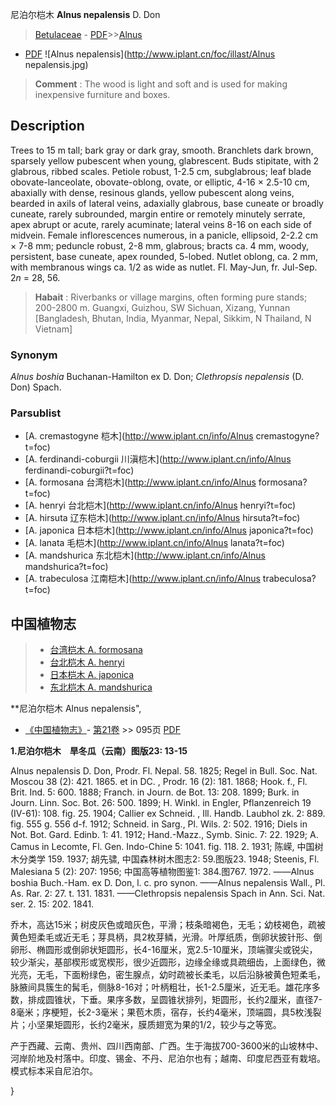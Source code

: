 尼泊尔桤木 **Alnus nepalensis** D. Don

> [Betulaceae](http://www.iplant.cn/info/Betulaceae?t=foc) - [PDF](http://www.iplant.cn/foc/pdf/Betulaceae.pdf)>>[Alnus](http://www.iplant.cn/info/Alnus?t=foc)
 - [PDF](http://www.iplant.cn/foc/pdf/Alnus.pdf)
![Alnus nepalensis](http://www.iplant.cn/foc/illast/Alnus nepalensis.jpg)


> **Comment** : 
> The wood is light and soft and is used for making inexpensive furniture and boxes.

## Description

Trees to 15 m tall; bark gray or dark gray, smooth. Branchlets dark brown, sparsely yellow pubescent when young, glabrescent. Buds stipitate, with 2 glabrous, ribbed scales. Petiole robust, 1-2.5 cm, subglabrous; leaf blade obovate-lanceolate, obovate-oblong, ovate, or elliptic, 4-16 ×  2.5-10 cm, abaxially with dense, resinous glands, yellow pubescent along veins, bearded in axils of lateral veins, adaxially glabrous, base cuneate or broadly cuneate, rarely subrounded, margin entire or remotely minutely serrate, apex abrupt or acute, rarely acuminate; lateral veins 8-16 on each side of midvein. Female inflorescences numerous, in a panicle, ellipsoid, 2-2.2 cm ×  7-8 mm; peduncle robust, 2-8 mm, glabrous; bracts ca. 4 mm, woody, persistent, base cuneate, apex rounded, 5-lobed. Nutlet oblong, ca. 2 mm, with membranous wings ca. 1/2 as wide as nutlet. Fl. May-Jun, fr. Jul-Sep. 2*n* = 28, 56.


> **Habait** : 
> Riverbanks or village margins, often forming pure stands; 200-2800 m. Guangxi, Guizhou, SW Sichuan, Xizang, Yunnan [Bangladesh, Bhutan, India, Myanmar, Nepal, Sikkim, N Thailand, N Vietnam]

### Synonym
*Alnus boshia* Buchanan-Hamilton ex D. Don; *Clethropsis nepalensis* (D. Don) Spach.



### Parsublist

* [A.  cremastogyne  桤木](http://www.iplant.cn/info/Alnus cremastogyne?t=foc)
* [A.  ferdinandi-coburgii  川滇桤木](http://www.iplant.cn/info/Alnus ferdinandi-coburgii?t=foc)
* [A.  formosana  台湾桤木](http://www.iplant.cn/info/Alnus formosana?t=foc)
* [A.  henryi  台北桤木](http://www.iplant.cn/info/Alnus henryi?t=foc)
* [A.  hirsuta  辽东桤木](http://www.iplant.cn/info/Alnus hirsuta?t=foc)
* [A.  japonica  日本桤木](http://www.iplant.cn/info/Alnus japonica?t=foc)
* [A.  lanata  毛桤木](http://www.iplant.cn/info/Alnus lanata?t=foc)
* [A.  mandshurica  东北桤木](http://www.iplant.cn/info/Alnus mandshurica?t=foc)
* [A.  trabeculosa  江南桤木](http://www.iplant.cn/info/Alnus trabeculosa?t=foc)


## 中国植物志

> * [台湾桤木  A.  formosana](Alnus-formosana-台湾桤木.md)
> * [台北桤木  A.  henryi](Alnus-henryi-台北桤木.md)
> * [日本桤木  A.  japonica](Alnus-japonica-日本桤木.md)
> * [东北桤木  A.  mandshurica](Alnus-mandshurica-东北桤木.md)


**尼泊尔桤木 Alnus nepalensis",



* [《中国植物志》](http://www.iplant.cn/frps)- [第21卷](http://www.iplant.cn/frps/vol/21) >> 095页 [PDF](http://www.iplant.cn/frps/pdf/21/095.pdf)


**1.尼泊尔桤木　旱冬瓜（云南）图版23: 13-15**

Alnus nepalensis D. Don, Prodr. Fl. Nepal. 58. 1825; Regel in Bull. Soc. Nat. Moscou 38 (2): 421. 1865. et in DC. , Prodr. 16 (2): 181. 1868; Hook. f., Fl. Brit. Ind. 5: 600. 1888; Franch. in Journ. de Bot. 13: 208. 1899; Burk. in Journ. Linn. Soc. Bot. 26: 500. 1899; H. Winkl. in Engler, Pflanzenreich 19 (IV-61): 108. fig. 25. 1904; Callier ex Schneid. , Ill. Handb. Laubhol zk. 2: 889. fig. 555 g. 556 d-f. 1912; Schneid. in Sarg., Pl. Wils. 2: 502. 1916; Diels in Not. Bot. Gard. Edinb. 1: 41. 1912; Hand.-Mazz., Symb. Sinic. 7: 22. 1929; A. Camus in Lecomte, Fl. Gen. Indo-Chine 5: 1041. fig. 118. 2. 1931; 陈嵘, 中国树木分类学 159. 1937; 胡先骕, 中国森林树木图志2: 59.图版23. 1948; Steenis, Fl. Malesiana 5 (2): 207: 1956; 中国高等植物图鉴1: 384.图767. 1972. ——Alnus boshia Buch.-Ham. ex D. Don, l. c. pro synon. ——Alnus nepalensis Wall., Pl. As. Rar. 2: 27. t. 131. 1831. ——Clethropsis nepalensis Spach in Ann. Sci. Nat. ser. 2. 15: 202. 1841.

乔木，高达15米；树皮灰色或暗灰色，平滑；枝条暗褐色，无毛；幼枝褐色，疏被黄色短柔毛或近无毛；芽具柄，具2枚芽鳞，光滑。叶厚纸质，倒卵状披针形、倒卵形、椭圆形或倒卵状矩圆形，长4-16厘米，宽2.5-10厘米，顶端骤尖或锐尖，较少渐尖，基部楔形或宽楔形，很少近圆形，边缘全缘或具疏细齿，上面绿色，微光亮，无毛，下面粉绿色，密生腺点，幼时疏被长柔毛，以后沿脉被黄色短柔毛，脉腋间具簇生的髯毛，侧脉8-16对；叶柄粗壮，长1-2.5厘米，近无毛。雄花序多数，排成圆锥状，下垂。果序多数，呈圆锥状排列，矩圆形，长约2厘米，直径7-8毫米；序梗短，长2-3毫米；果苞木质，宿存，长约4毫米，顶端圆，具5枚浅裂片；小坚果矩圆形，长约2毫米，膜质翅宽为果的1/2，较少与之等宽。

产于西藏、云南、贵州、四川西南部、广西。生于海拔700-3600米的山坡林中、河岸阶地及村落中。印度、锡金、不丹、尼泊尔也有；越南、印度尼西亚有栽培。模式标本采自尼泊尔。



}